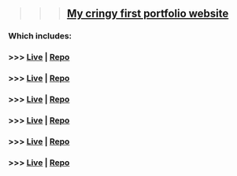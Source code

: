 >>> ## [My cringy first portfolio website](https://anatoly-makeyev.netlify.app)

### Which includes:

### >>> [Live](https://spinning-solar-system.netlify.app) | [Repo](https://github.com/Makeyka/AM/tree/master/projects/moreProjects/work/Spinning-Solar-System)
### >>> [Live](https://online-code-editor.netlify.app) | [Repo](https://github.com/Makeyka/AM/tree/master/projects/onlineCodeEditor)
### >>> [Live](https://shape-clicker.netlify.app) | [Repo](https://github.com/Makeyka/AM/tree/master/projects/shapeClicker)
### >>> [Live](https://anatoly.netlify.app) | [Repo](https://github.com/Makeyka/AM/tree/master/projects/aboutMe)
### >>> [Live](https://list-do-to.netlify.app) | [Repo](https://github.com/Makeyka/AM/tree/master/projects/moreProjects/work/ToDoList)
### >>> [Live](https://sign-up-page.netlify.app) | [Repo](https://github.com/Makeyka/AM/tree/master/projects/moreProjects/work/SignUpPage)

